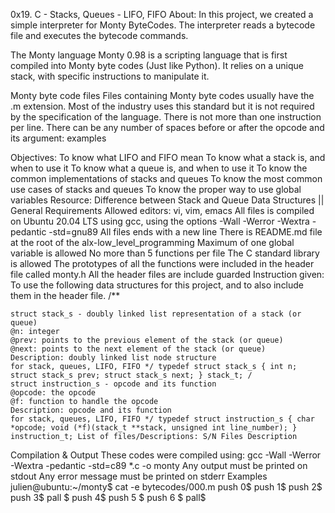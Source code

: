 

0x19. C - Stacks, Queues - LIFO, FIFO About: In this project, we created a simple interpreter for Monty ByteCodes. The interpreter reads a bytecode file and executes the bytecode commands.

The Monty language Monty 0.98 is a scripting language that is first compiled into Monty byte codes (Just like Python). It relies on a unique stack, with specific instructions to manipulate it.

Monty byte code files Files containing Monty byte codes usually have the .m extension. Most of the industry uses this standard but it is not required by the specification of the language. There is not more than one instruction per line. There can be any number of spaces before or after the opcode and its argument: examples

Objectives: To know what LIFO and FIFO mean To know what a stack is, and when to use it To know what a queue is, and when to use it To know the common implementations of stacks and queues To know the most common use cases of stacks and queues To know the proper way to use global variables Resource: Difference between Stack and Queue Data Structures || General Requirements Allowed editors: vi, vim, emacs All files is compiled on Ubuntu 20.04 LTS using gcc, using the options -Wall -Werror -Wextra -pedantic -std=gnu89 All files ends with a new line There is README.md file at the root of the alx-low_level_programming Maximum of one global variable is allowed No more than 5 functions per file The C standard library is allowed The prototypes of all the functions were included in the header file called monty.h All the header files are include guarded Instruction given: To use the following data structures for this project, and to also include them in the header file. /**

    struct stack_s - doubly linked list representation of a stack (or queue)
    @n: integer
    @prev: points to the previous element of the stack (or queue)
    @next: points to the next element of the stack (or queue)
    Description: doubly linked list node structure
    for stack, queues, LIFO, FIFO */ typedef struct stack_s { int n; struct stack_s prev; struct stack_s next; } stack_t; /
    struct instruction_s - opcode and its function
    @opcode: the opcode
    @f: function to handle the opcode
    Description: opcode and its function
    for stack, queues, LIFO, FIFO */ typedef struct instruction_s { char *opcode; void (*f)(stack_t **stack, unsigned int line_number); } instruction_t; List of files/Descriptions: S/N Files Description

Compilation & Output These codes were compiled using: gcc -Wall -Werror -Wextra -pedantic -std=c89 *.c -o monty Any output must be printed on stdout Any error message must be printed on stderr Examples julien@ubuntu:~/monty$ cat -e bytecodes/000.m push 0$ push 1$ push 2$ push 3$ pall $ push 4$ push 5 $ push 6 $ pall$

